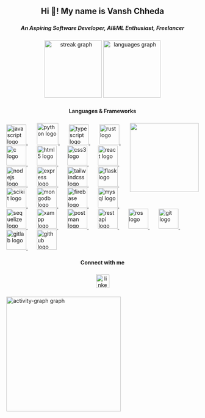 <h2 align="center">Hi 👋! My name is Vansh Chheda</h2>

###

<h5 align="center">An Aspiring Software Developer, AI&ML Enthusiast, Freelancer</h5>

###

<div align="center">
  <img src="https://streak-stats.demolab.com?user=1shChheda&locale=en&mode=daily&theme=dracula&hide_border=false&border_radius=5" height="150" alt="streak graph"  />
  <img src="https://github-readme-stats.vercel.app/api/top-langs?username=1shChheda&locale=en&hide_title=false&layout=compact&card_width=320&langs_count=8&theme=dracula&hide_border=false" height="150" alt="languages graph"  />
</div>

###

<h4 align="center">Languages & Frameworks</h5>


###

<img align="right" height="180" src="https://user-images.githubusercontent.com/74038190/219923809-b86dc415-a0c2-4a38-bc88-ad6cf06395a8.gif"  />

###

<div align="left">
  <a href="https://developer.mozilla.org/en-US/docs/Web/JavaScript" target="_blank" rel="noreferrer">
  <img src="https://cdn.jsdelivr.net/gh/devicons/devicon/icons/javascript/javascript-original.svg" height="52" alt="javascript logo"  />
   </a>
  <img width="20" />
  <a href="https://www.python.org/" target="_blank" rel="noreferrer">
  <img src="https://cdn.jsdelivr.net/gh/devicons/devicon/icons/python/python-original.svg" height="56" alt="python logo"  />
  </a>
  <img width="20" />
  <a href="https://www.typescriptlang.org/" target="_blank" rel="noreferrer">
  <img src="https://cdn.jsdelivr.net/gh/devicons/devicon/icons/typescript/typescript-original.svg" height="52" alt="typescript logo"  />
  </a>
  <img width="20" />
  <a href="https://www.rust-lang.org/" target="_blank" rel="noreferrer">
  <img src="https://cdn.jsdelivr.net/gh/devicons/devicon/icons/rust/rust-original.svg" height="52" alt="rust logo"  />
  </a>
  <img width="20" />
  <a href="https://www.learn-c.org/" target="_blank" rel="noreferrer">
  <img src="https://cdn.jsdelivr.net/gh/devicons/devicon/icons/c/c-original.svg" height="52" alt="c logo"  />
  </a>
  <img width="20" />
  <a href="https://developer.mozilla.org/en-US/docs/Web/HTML" target="_blank" rel="noreferrer">
  <img src="https://cdn.jsdelivr.net/gh/devicons/devicon/icons/html5/html5-original.svg" height="52" alt="html5 logo"  />
    </a>
  <img width="20" />
  <a href="https://developer.mozilla.org/en-US/docs/Web/CSS" target="_blank" rel="noreferrer">
  <img src="https://cdn.jsdelivr.net/gh/devicons/devicon/icons/css3/css3-original.svg" height="52" alt="css3 logo"  />
  </a>
  <img width="20" />
  <a href="https://react.dev/" target="_blank" rel="noreferrer">
  <img src="https://cdn.jsdelivr.net/gh/devicons/devicon/icons/react/react-original.svg" height="52" alt="react logo"  />
  </a>
  <img width="20" />
    <a href="https://nodejs.org/en" target="_blank" rel="noreferrer">
  <img src="https://cdn.jsdelivr.net/gh/devicons/devicon/icons/nodejs/nodejs-original.svg" height="52" alt="nodejs logo"  />
    </a>
  <img width="20" />
    <a href="https://expressjs.com/" target="_blank" rel="noreferrer">
  <img src="https://cdn.jsdelivr.net/gh/devicons/devicon/icons/express/express-original.svg" height="52" alt="express logo"  />
    </a>
  <img width="20" />
    <a href="https://tailwindcss.com/" target="_blank" rel="noreferrer">
  <img src="https://cdn.jsdelivr.net/gh/devicons/devicon@latest/icons/tailwindcss/tailwindcss-original.svg" height="52" alt="tailwindcss logo"  />
      </a>
  <img width="20" />
      <a href="https://flask.palletsprojects.com/en/3.0.x/" target="_blank" rel="noreferrer">
  <img src="https://cdn.jsdelivr.net/gh/devicons/devicon/icons/flask/flask-original.svg" height="52" alt="flask logo"  />
      </a>
  <img width="20" />
      <a href="https://scikit-learn.org/" target="_blank" rel="noreferrer">
  <img src="https://cdn.jsdelivr.net/gh/devicons/devicon@latest/icons/scikitlearn/scikitlearn-original.svg" height="52" alt="scikit logo"  />
      </a>
  <img width="20" />
      <a href="https://www.mongodb.com/" target="_blank" rel="noreferrer">
  <img src="https://cdn.jsdelivr.net/gh/devicons/devicon/icons/mongodb/mongodb-original.svg" height="52" alt="mongodb logo"  />
      </a>
  <img width="20" />
      <a href="https://firebase.google.com/" target="_blank" rel="noreferrer">
  <img src="https://cdn.jsdelivr.net/gh/devicons/devicon/icons/firebase/firebase-plain.svg" height="52" alt="firebase logo"  />
      </a>
  <img width="20" />
      <a href="https://www.mysql.com/" target="_blank" rel="noreferrer">
  <img src="https://cdn.jsdelivr.net/gh/devicons/devicon/icons/mysql/mysql-original.svg" height="52" alt="mysql logo"  />
      </a>
  <img width="20" />
      <a href="https://sequelize.org/" target="_blank" rel="noreferrer">
  <img src="https://cdn.jsdelivr.net/gh/devicons/devicon/icons/sequelize/sequelize-original.svg" height="52" alt="sequelize logo"  />
      </a>
  <img width="20" />
      <a href="https://www.apachefriends.org/" target="_blank" rel="noreferrer">
  <img src="https://cdn.worldvectorlogo.com/logos/xampp.svg" height="52" alt="xampp logo"  />
      </a>
    <img width="20" />
  <a href="https://www.postman.com/" rel="noreferrer">
  <img src="https://cdn.jsdelivr.net/gh/devicons/devicon@latest/icons/postman/postman-original.svg" height="52" alt="postman logo"  />
      </a>
    <img width="20" />
    <a href="https://restfulapi.net/" target="_blank" rel="noreferrer">
  <img src="https://uxwing.com/wp-content/themes/uxwing/download/web-app-development/rest-api-icon.svg" height="52" alt="restapi logo"  />
      </a>
    <img width="20" />
    <a href="https://www.ros.org/" target="_blank" rel="noreferrer">
  <img src="https://www.vectorlogo.zone/logos/ros/ros-ar21.svg" height="52" alt="ros logo"  />
      </a>
    <img width="20" />
    <a href="https://git-scm.com/" target="_blank" rel="noreferrer">
  <img src="https://cdn.jsdelivr.net/gh/devicons/devicon/icons/git/git-original.svg" height="52" alt="git logo"  />
      </a>
    <img width="20" />
    <a href="https://about.gitlab.com/" target="_blank" rel="noreferrer">
  <img src="https://cdn.jsdelivr.net/gh/devicons/devicon/icons/gitlab/gitlab-original.svg" height="52" alt="gitlab logo"  />
      </a>
    <img width="20" />
    <a href="https://github.com/" target="_blank" rel="noreferrer">
  <img src="https://cdn.jsdelivr.net/gh/devicons/devicon/icons/github/github-original.svg" height="52" alt="github logo"  />
      </a>
</div>

###

<h4 align="center">Connect with me</h5>


###
<div align="center">
  <a href="https://www.linkedin.com/in/vanshchheda/" target="_blank">
    <img src="https://img.shields.io/static/v1?message=LinkedIn&logo=linkedin&label=&color=0077B5&logoColor=white&labelColor=&style=for-the-badge" height="35" alt="linkedin logo"  />
  </a>
</div>

###

<img src="https://github-readme-activity-graph.vercel.app/graph?username=1shChheda&radius=16&theme=react&area=true&order=5" height="300" alt="activity-graph graph"  />

###
